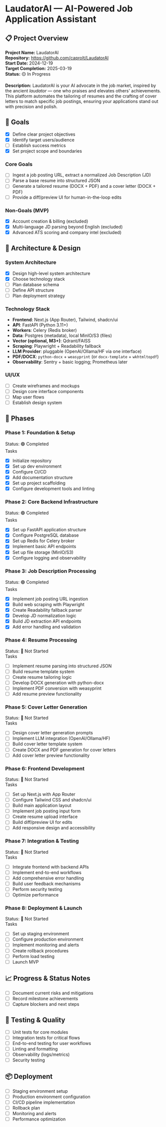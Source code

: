<!--
This file is a scaffolded project plan that RepoTrackr can parse automatically.

What is RepoTrackr?
- A lightweight dashboard that reads a Markdown plan from your repo, extracts checkbox tasks,
  and shows progress (percent complete, counts, status) with minimal setup.

How to use this file:
1) Fill in the placeholders below (project name, dates, etc.).
2) Add tasks using these markers (RepoTrackr recognizes them):
   - [ ] Task not started (todo)
   - [~] Task in progress (doing)
   - [x] Task completed (done)
   - [!] Task blocked (blocked)
3) Commit and push. Then add this repository to RepoTrackr with the plan path (default: docs/plan.md).
4) Update tasks as you work—RepoTrackr will reflect changes automatically.

Notes:
- You can place this file at docs/plan.md (recommended), plan.md, or keep a Plan section in README.md.
- Advanced: You may include a repotrackr.yml at repo root to declare the plan path(s) and customize markers.
-->

# LaudatorAI — AI-Powered Job Application Assistant

## 📋 Project Overview

**Project Name:** LaudatorAI  
**Repository:** https://github.com/caprolt/LaudatorAI  
**Start Date:** 2024-12-19  
**Target Completion:** 2025-03-19  
**Status:** 🟡 In Progress

**Description:** LaudatorAI is your AI advocate in the job market, inspired by the ancient *laudator* — one who praises and elevates others' achievements. This platform automates the tailoring of resumes and the crafting of cover letters to match specific job postings, ensuring your applications stand out with precision and polish.

## 🎯 Goals

- [x] Define clear project objectives
- [x] Identify target users/audience
- [ ] Establish success metrics
- [x] Set project scope and boundaries

### Core Goals
- [ ] Ingest a job posting URL, extract a normalized Job Description (JD)
- [ ] Parse a base resume into structured JSON
- [ ] Generate a tailored resume (DOCX + PDF) and a cover letter (DOCX + PDF)
- [ ] Provide a diff/preview UI for human-in-the-loop edits

### Non-Goals (MVP)
- [x] Account creation & billing (excluded)
- [x] Multi-language JD parsing beyond English (excluded)
- [x] Advanced ATS scoring and company intel (excluded)

## 🧩 Architecture & Design

### System Architecture
- [x] Design high-level system architecture
- [x] Choose technology stack
- [ ] Plan database schema
- [ ] Define API structure
- [ ] Plan deployment strategy

### Technology Stack
- **Frontend**: Next.js (App Router), Tailwind, shadcn/ui
- **API**: FastAPI (Python 3.11+)
- **Workers**: Celery (Redis broker)
- **Data**: Postgres (metadata), local MinIO/S3 (files)
- **Vector (optional, M3+)**: Qdrant/FAISS
- **Scraping**: Playwright + Readability fallback
- **LLM Provider**: pluggable (OpenAI/Ollama/HF via one interface)
- **PDF/DOCX**: `python-docx` + `weasyprint` (or `docx-template` + `wkhtmltopdf`)
- **Observability**: Sentry + basic logging; Prometheus later

### UI/UX
- [ ] Create wireframes and mockups
- [ ] Design core interface components
- [ ] Map user flows
- [ ] Establish design system

## 🚀 Phases

### Phase 1: Foundation & Setup
Status: 🟢 Completed  
Tasks
- [x] Initialize repository
- [x] Set up dev environment
- [x] Configure CI/CD
- [x] Add documentation structure
- [x] Set up project scaffolding
- [x] Configure development tools and linting

### Phase 2: Core Backend Infrastructure
Status: 🟢 Completed  
Tasks
- [x] Set up FastAPI application structure
- [x] Configure PostgreSQL database
- [x] Set up Redis for Celery broker
- [x] Implement basic API endpoints
- [x] Set up file storage (MinIO/S3)
- [x] Configure logging and observability

### Phase 3: Job Description Processing
Status: 🟢 Completed  
Tasks
- [x] Implement job posting URL ingestion
- [x] Build web scraping with Playwright
- [x] Create Readability fallback parser
- [x] Develop JD normalization logic
- [x] Build JD extraction API endpoints
- [x] Add error handling and validation

### Phase 4: Resume Processing
Status: 🔴 Not Started  
Tasks
- [ ] Implement resume parsing into structured JSON
- [ ] Build resume template system
- [ ] Create resume tailoring logic
- [ ] Develop DOCX generation with python-docx
- [ ] Implement PDF conversion with weasyprint
- [ ] Add resume preview functionality

### Phase 5: Cover Letter Generation
Status: 🔴 Not Started  
Tasks
- [ ] Design cover letter generation prompts
- [ ] Implement LLM integration (OpenAI/Ollama/HF)
- [ ] Build cover letter template system
- [ ] Create DOCX and PDF generation for cover letters
- [ ] Add cover letter preview functionality

### Phase 6: Frontend Development
Status: 🔴 Not Started  
Tasks
- [ ] Set up Next.js with App Router
- [ ] Configure Tailwind CSS and shadcn/ui
- [ ] Build main application layout
- [ ] Implement job posting input form
- [ ] Create resume upload interface
- [ ] Build diff/preview UI for edits
- [ ] Add responsive design and accessibility

### Phase 7: Integration & Testing
Status: 🔴 Not Started  
Tasks
- [ ] Integrate frontend with backend APIs
- [ ] Implement end-to-end workflows
- [ ] Add comprehensive error handling
- [ ] Build user feedback mechanisms
- [ ] Perform security testing
- [ ] Optimize performance

### Phase 8: Deployment & Launch
Status: 🔴 Not Started  
Tasks
- [ ] Set up staging environment
- [ ] Configure production environment
- [ ] Implement monitoring and alerts
- [ ] Create rollback procedures
- [ ] Perform load testing
- [ ] Launch MVP

## 📈 Progress & Status Notes
- [ ] Document current risks and mitigations
- [ ] Record milestone achievements
- [ ] Capture blockers and next steps

## 🧪 Testing & Quality
- [ ] Unit tests for core modules
- [ ] Integration tests for critical flows
- [ ] End-to-end testing for user workflows
- [ ] Linting and formatting
- [ ] Observability (logs/metrics)
- [ ] Security testing

## 📦 Deployment
- [ ] Staging environment setup
- [ ] Production environment configuration
- [ ] CI/CD pipeline implementation
- [ ] Rollback plan
- [ ] Monitoring and alerts
- [ ] Performance optimization

<!-- End of scaffold. You can customize sections, add or remove phases, and expand tasks.
     RepoTrackr will parse checkbox items and compute progress automatically. -->